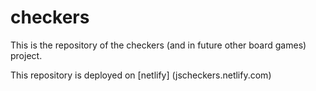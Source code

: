 # checkers
This is the repository of the checkers (and in future other board games) project.

This repository is deployed on [netlify] (jscheckers.netlify.com)
